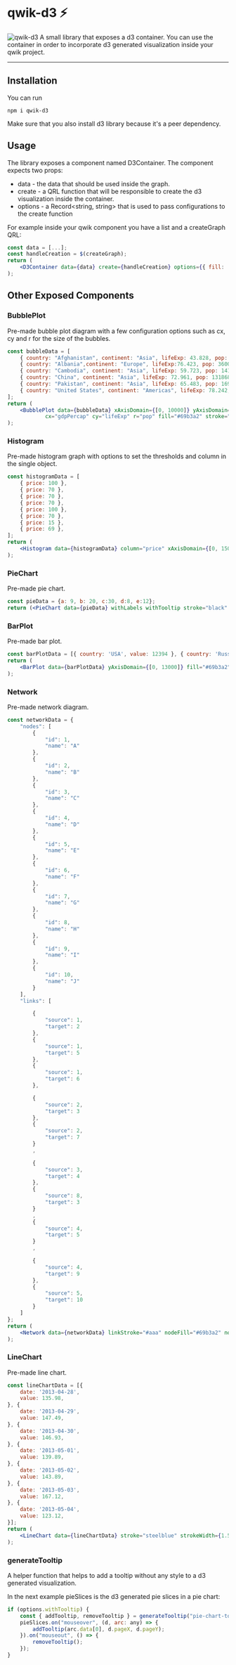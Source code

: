 # qwik-d3 ⚡️

![qwik-d3](/images/qwik-d3-small.jpg)
A small library that exposes a d3 container. You can use the container in order to incorporate d3 generated visualization inside your qwik project.

---

## Installation

You can run 
```
npm i qwik-d3 
```
Make sure that you also install d3 library because it's a peer dependency.

## Usage

The library exposes a component named D3Container.
The component expects two props:
- data - the data that should be used inside the graph. 
- create - a QRL function that will be responsible to create the d3 visualization inside the container.
- options - a Record<string, string> that is used to pass configurations to the create function

For example inside your qwik component you have a list and a createGraph QRL:

```jsx
const data = [...];
const handleCreation = $(createGraph);
return (
    <D3Container data={data} create={handleCreation} options={{ fill: 'black' }} />
);
```

## Other Exposed Components
### BubblePlot 
Pre-made bubble plot diagram with a few configuration options such as cx, cy and r for the size of the bubbles.
```jsx
const bubbleData = [
    { country: "Afghanistan", continent: "Asia", lifeExp: 43.828, pop: 31889923, gdpPercap: 974.5803384 },
    { country: "Albania",continent: "Europe", lifeExp:76.423, pop: 3600523, gdpPercap: 5937.029526 },
    { country: "Cambodia", continent: "Asia", lifeExp: 59.723, pop: 14131858, gdpPercap: 1713.778686 },
    { country: "China", continent: "Asia", lifeExp: 72.961, pop: 1318683096, gdpPercap: 4959.114854 },
    { country: "Pakistan", continent: "Asia", lifeExp: 65.483, pop: 169270617, gdpPercap: 2605.94758 },
    { country: "United States", continent: "Americas", lifeExp: 78.242, pop: 301139947, gdpPercap: 42951.65309 }
];
return (
    <BubblePlot data={bubbleData} xAxisDomain={[0, 10000]} yAxisDomain={[0, 90]} zAxisDomain={[0, 1310000000]}
            cx="gdpPercap" cy="lifeExp" r="pop" fill="#69b3a2" stroke="black" opacity={0.7} />
);
```
### Histogram
Pre-made histogram graph with options to set the thresholds and column in the single object.
```jsx
const histogramData = [
    { price: 100 },
    { price: 70 },
    { price: 70 },
    { price: 70 },
    { price: 100 },
    { price: 70 },
    { price: 15 },
    { price: 69 },
];
return (
    <Histogram data={histogramData} column="price" xAxisDomain={[0, 150]} fill="#69b3a2" thresholds={70} />
);
```
### PieChart
Pre-made pie chart. 
```jsx
const pieData = {a: 9, b: 20, c:30, d:8, e:12}; 
return (<PieChart data={pieData} withLabels withTooltip stroke="black" opacity={0.7} />);
```
### BarPlot
Pre-made bar plot.
```jsx
const barPlotData = [{ country: 'USA', value: 12394 }, { country: 'Russia', value: 6148 }, { country: 'UK', value: 1214 }];
return (
    <BarPlot data={barPlotData} yAxisDomain={[0, 13000]} fill="#69b3a2" xAxis="country" />
);
```
### Network
Pre-made network diagram.
```jsx
const networkData = {
    "nodes": [
        {
            "id": 1,
            "name": "A"
        },
        {
            "id": 2,
            "name": "B"
        },
        {
            "id": 3,
            "name": "C"
        },
        {
            "id": 4,
            "name": "D"
        },
        {
            "id": 5,
            "name": "E"
        },
        {
            "id": 6,
            "name": "F"
        },
        {
            "id": 7,
            "name": "G"
        },
        {
            "id": 8,
            "name": "H"
        },
        {
            "id": 9,
            "name": "I"
        },
        {
            "id": 10,
            "name": "J"
        }
    ],
    "links": [

        {
            "source": 1,
            "target": 2
        },
        {
            "source": 1,
            "target": 5
        },
        {
            "source": 1,
            "target": 6
        },

        {
            "source": 2,
            "target": 3
        },
        {
            "source": 2,
            "target": 7
        }
        ,

        {
            "source": 3,
            "target": 4
        },
        {
            "source": 8,
            "target": 3
        }
        ,
        {
            "source": 4,
            "target": 5
        }
        ,

        {
            "source": 4,
            "target": 9
        },
        {
            "source": 5,
            "target": 10
        }
    ]
};
return (
    <Network data={networkData} linkStroke="#aaa" nodeFill="#69b3a2" nodeR={20} />
);
```
### LineChart
Pre-made line chart.
```jsx
const lineChartData = [{
    date: '2013-04-28',
    value: 135.98,
}, {
    date: '2013-04-29',
    value: 147.49,
}, {
    date: '2013-04-30',
    value: 146.93,
}, {
    date: '2013-05-01',
    value: 139.89,
}, {
    date: '2013-05-02',
    value: 143.89,
}, {
    date: '2013-05-03',
    value: 167.12,
}, {
    date: '2013-05-04',
    value: 123.12,
}];
return (
    <LineChart data={lineChartData} stroke="steelblue" strokeWidth={1.5} />
);
```
### generateTooltip 
A helper function that helps to add a tooltip without any style to a d3 generated visualization.

In the next example pieSlices is the d3 generated pie slices in a pie chart: 
```javascript
if (options.withTooltip) {
    const { addTooltip, removeTooltip } = generateTooltip("pie-chart-tooltip", "tooltip");
    pieSlices.on("mouseover", (d, arc: any) => {
        addTooltip(arc.data[0], d.pageX, d.pageY);
    }).on("mouseout", () => {
        removeTooltip();
    });
}
```